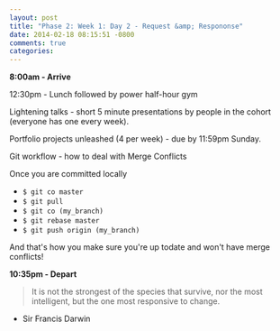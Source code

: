 ```yaml
---
layout: post
title: "Phase 2: Week 1: Day 2 - Request &amp; Respononse"
date: 2014-02-18 08:15:51 -0800
comments: true
categories: 
---
```


**8:00am - Arrive**



12:30pm - Lunch followed by power half-hour gym

Lightening talks - short 5 minute presentations by people in the cohort (everyone has one every week).

Portfolio projects unleashed (4 per week) - due by 11:59pm Sunday.


Git workflow - how to deal with Merge Conflicts

Once you are committed locally  

* `$ git co master`
* `$ git pull`
* `$ git co (my_branch)`
* `$ git rebase master`
* `$ git push origin (my_branch)`

And that's how you make sure you're up todate and won't have merge conflicts!




**10:35pm - Depart**

>It is not the strongest of the species that survive, nor the most intelligent, but the one most responsive to change.  
- Sir Francis Darwin